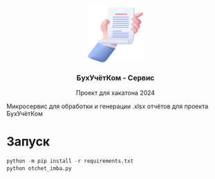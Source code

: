 <br />
<p align="center">
   <a href="https://github.com/StarPandaBeg/lulz-team-frontend">
    <img src=".github/logo.png" alt="Logo" width="128" height="128" />
   </a>

   <h3 align="center">БухУчётКом - Сервис</h3>

   <p align="center">
    Проект для хакатона 2024</b>
   </p>
</p>

Микросервис для обработки и генерации .xlsx отчётов для проекта БухУчётКом

# Запуск

```python
python -m pip install -r requirements.txt
python otchet_imba.py
```
